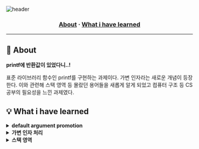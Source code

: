 ![header](https://capsule-render.vercel.app/api?type=transparent&fontColor=703ee5&height=120&section=header&text=ft_printf&fontSize=70)

<h3 align="center">
	<a href="#about">About</a>
	<span> · </span>
	<a href="#whatihavelearned">What i have learned</a>
</h3>

---

## 📘 About
<b>printf에 반환값이 있었다니..!</b>

표준 라이브러리 함수인 printf를 구현하는 과제이다. 가변 인자라는 새로운 개념이 등장한다. 이와 관련해 스택 영역 등 몰랐던 용어들을 새롭게 알게 되었고 컴퓨터 구조 등 CS 공부의 필요성을 느낀 과제였다.

## 💡 What i have learned

<details>
<summary><b>default argument promotion</b></summary>
 
 - 가변 인자에 대해 공부하며 가장 의문이었던 부분은 ‘default argument promotion’이라는 것이다.
 - stdarg에 대한 man page를 보면 va_arg에 대한 설명 중 아래와 같은 문장이 있다.
 > If there is no next argument, or if type is not compatible with the type of the actual next argument (<b>as promoted according to the default argument promotions</b>), random errors will occur.
 - 또한 examples에 ‘char is promoted to int.’라는 문장이 주석으로 달려있다.
 - 이 ‘default argument promotion’은 대체 무엇일까?
 - 이에 따르면 가변 인자로 들어온 int보다 작은 정수형(char, short 등)은 int형으로 변환되고 float형은 double형으로 변환된다고 한다.
 - 이것은 C 표준으로 정의되어 있으며 이 또한 지난번 Libft 과제에서 배운 K&R 방식과의 호환을 위한 것이라고 한다.
<br>
</details>

<details>
<summary><b>가변 인자 처리</b></summary>

 - 가변 인자를 처리하기 위해서는 stdarg.h 헤더파일을 include하고 헤더파일에 정의되어 있는 va_list 타입의 변수(이하 ap)를 선언한다.
 - va_list는 가변 인자의 주소를 담기 위한 포인터 변수 또는 포인터 변수를 포함하는 구조체로 정의되어 있다.
 - 이후 va_start 매크로로 ap를 가변 인자의 시작 주소로 초기화 해주어야 한다.
 - va_start 매크로는 void va_start(va_list ap, last)와 같은 프로토타입을 가지며 last에는 가변 인자가 오기 전 타입을 알고 있는 마지막 매개변수명을 넣어준다.
 - 이 last에 대해 man page에 아래와 같은 부연 설명이 적혀있다.
 > Because the address of this parameter is used in the va_start() macro, it should not be declared as a register variable, or as a function or an array type.
 - 처음에는 문자열도 array type이니 last에 넣으면 안되는것 아닌가 하고 생각했지만 문자열은 ‘\0’로 끝난다고 약속되어 있으니 문자열의 끝을 알 수 있으므로 사용할 수 있는것 같다.
 - ap를 초기화하면 va_arg 매크로를 통해 가변 인자를 하나씩 꺼내올 수 있다.
 - va_arg 매크로는 type va_arg(va_list ap, type)와 같은 프로토타입을 가지며 type에는 미리 알고 있는 가변 인자의 type을 넣어주어 해당 byte만큼의 데이터를 type 형으로 반환한다.
 - va_arg 매크로를 호출하면 ap가 변형되어 다음번에 호출할 때는 다음 가변 인자를 꺼내올 수 있다.
 - 가변 인자의 사용이 끝나면 va_end 매크로를 호출해 ap의 사용을 종료한다.
 - 매크로 사용 예시는 아래와 같다.
 ```c
 #include <stdarg.h>
 #include <unistd.h>

 int ft_printf(const char *fmt, ...)
 {
	 va_list ap;
	 char c;

	 va_start(ap, fmt);
	 while (*fmt)
	 {
		 if (*fmt == '%')
		 {
			 if (*(++fmt) == 'c')
			 {
				 c = va_arg(ap, int);
				 write(1, &c, 1);
			 }
			 ...
		 }
		 else
			 write(1, fmt, 1);
		 ...
		 fmt++;
	 }
	 va_end(ap);
	 ...
 }
 ```
<br>
</details>

<details>
<summary><b>스택 영역</b></summary>

 - 프로그램이 운영체제에 의해 할당받는 메모리 공간 중 스택 영역은 함수의 매개변수와 지역 변수가 저장되는 공간이다.
 - 가변 인자 또한 함수의 매개변수로서 이 스택 영역에 위치한다.
 - 스택 영역과 자주 비교되는 힙 영역은 동적으로 할당 된 변수가 위치하는 공간이다.
 > <b>💡 힙 영역은 메모리의 낮은 주소에서 높은 주소 방향으로 할당이 이루어지지만 스택 영역은 메모리의 높은 주소에서 낮은 주소 방향으로 할당이 이루어진다고 한다.</b>
 - 새롭게 안 사실이었고 이를 확인하기 위해 스택 영역에 위치한 변수들의 주소를 출력해 본 결과 실제로 높은 메모리 주소부터 할당이 되는 것을 확인하였다.
 - 다만 배열의 경우에는 다른 변수들 보다 스택 영역에서 높은 주소에 위치하고 배열의 각 원소들은 인덱스가 작을수록 낮은 주소에 채워지도록 저장되는것 같다.
 ```c
 #include <stdio.h>

 void test(int n1)
 {
	 int n2;
	 int arr[3];
	 int n3;

	 printf("address of arr[2]: %p\n", &arr[2]);
	 printf("address of arr[1]: %p\n", &arr[1]);
	 printf("address of arr[0]: %p\n", &arr[0]);
	 printf("address of n1: %p\n", &n1);
	 printf("address of n2: %p\n", &n2);
	 printf("address of n3: %p\n", &n3);
 }

 int main(void)
 {
	 test(0);
	 return (0);
 }
 ```
 > 실행 결과
 <img width="491" alt="ft_printf_1" src="https://user-images.githubusercontent.com/97381683/230554949-1e791700-e572-4a13-b1d8-9f6b43f5d7fd.png">
<br>
</details>
